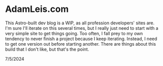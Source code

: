 # AdamLeis.com

This Astro-built dev blog is a WIP, as all profession developers' sites are. I'm sure I'll iterate on this several times, but I really just need to start with a very simple site to get things going. Too often, I fall prey to my own tendency to never finish a project because I keep iterating. Instead, I need to get one version out before starting another. There are things about this build that I don't like, but that's the point.

7/5/2024